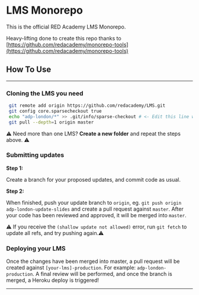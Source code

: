 # LMS Monorepo

This is the official RED Academy LMS Monorepo.

Heavy-lifting done to create this repo thanks to [https://github.com/redacademy/monorepo-tools](https://github.com/redacademy/monorepo-tools)

## How To Use

---

### Cloning the LMS you need

```bash
 git remote add origin https://github.com/redacademy/LMS.git
 git config core.sparsecheckout true
 echo "adp-london/*" >> .git/info/sparse-checkout # <- Edit this line with the LMS subfolder you need from this repo.
 git pull --depth=1 origin master
```
⚠️ Need more than one LMS? **Create a new folder** and repeat the steps above. ⚠️

### Submitting updates

**Step 1:**

Create a branch for your proposed updates, and commit code as usual. 

**Step 2:**

When finished, push your update branch to `origin`, eg. `git push origin adp-london-update-slides` and create a pull request against `master`. After your code has been reviewed and approved, it will be merged into `master`.

⚠️ If you receive the `(shallow update not allowed)` error, run `git fetch` to update all refs, and try pushing again.⚠️

### Deploying your LMS

Once the changes have been merged into master, a pull request will be created against `[your-lms]-production`. For example: `adp-london-production`. A final review will be performed, and once the branch is merged, a Heroku deploy is triggered!

---
